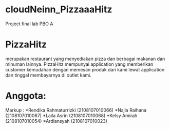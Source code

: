 # cloudNeinn_PizzaaaHitz
Project final lab PBO A

# PizzaHitz
merupakan restaurant yang menyediakan pizza dan berbagai makanan dan minuman lainnya. PizzaHitz mempunyai application yang memberikan customer kemudahan dengan memesan produk dari kami lewat application dan tinggal membayarnya di outlet kami.

# Anggota:
Markup : *Rendika Rahmaturrizki (2108107010066)
         *Najla Raihana (2108107010067)
         *Laila Asrin (2108107010068)
         *Kelsy Amirah (2108107010054)
         *Ardiansyah (2108107010023)
